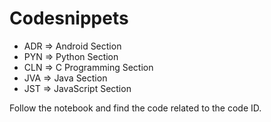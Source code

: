 # Codesnippets

* ADR => Android Section
* PYN => Python Section
* CLN => C Programming Section
* JVA => Java Section
* JST => JavaScript Section


Follow the notebook and find the code related to the code ID.
